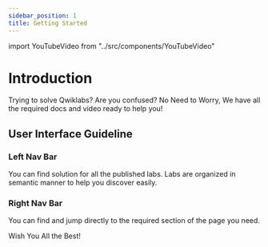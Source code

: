 ```yaml
---
sidebar_position: 1
title: Getting Started
---
```

import YouTubeVideo from "../src/components/YouTubeVideo"

# Introduction

Trying to solve Qwiklabs? Are you confused? No Need to Worry, We have all the required docs and video ready to help you!

<YouTubeVideo id="GLhfPMM_MyM"/>

## User Interface Guideline 

### Left Nav Bar
You can find solution for all the published labs. Labs are organized in semantic manner to help you discover easily.

### Right Nav Bar
You can find and jump directly to the required section of the page you need.

Wish You All the Best!